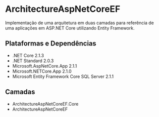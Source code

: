 # ArchitectureAspNetCoreEF
Implementação de uma arquitetura em duas camadas para referência de uma aplicações em ASP.NET Core utilizando Entity Framework.

## Plataformas e Dependências
* .NET Core 2.1.3
* .NET Standard 2.0.3
* Microsoft.AspNetCore.App 2.1.1
* Microsoft.NETCore.App 2.1.0
* Microsoft Entity Framework Core SQL Server 2.1.1

## Camadas
* ArchitectureAspNetCoreEF.Core
* ArchitectureAspNetCoreEF